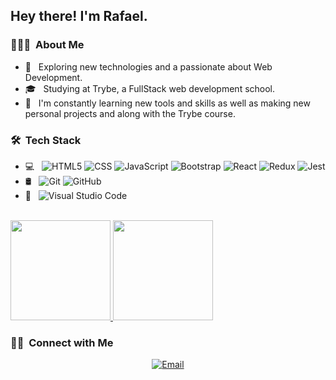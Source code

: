 <h2> Hey there! I'm Rafael.</h2>

<h3> 👨🏻‍💻 &nbsp;About Me </h3>

- 🔭 &nbsp; Exploring new technologies and a passionate about Web Development.
- 🎓 &nbsp; Studying at Trybe, a FullStack web development school.
- 🌱 &nbsp; I'm constantly learning new tools and skills as well as making new personal projects and along with the Trybe course.

<h3> 🛠 &nbsp;Tech Stack</h3>

- 💻 &nbsp;
  ![HTML5](https://img.shields.io/badge/-HTML5-333333?style=flat&logo=HTML5)
  ![CSS](https://img.shields.io/badge/-CSS-333333?style=flat&logo=CSS3&logoColor=1572B6)
  ![JavaScript](https://img.shields.io/badge/-JavaScript-333333?style=flat&logo=javascript)
  ![Bootstrap](https://img.shields.io/badge/-Bootstrap-333333?style=flat&logo=bootstrap&logoColor=563D7C)
  ![React](https://img.shields.io/badge/-React-333333?style=flat&logo=react)
  ![Redux](https://img.shields.io/badge/-Redux-333333?style=flat&logo=redux&logoColor=764ABC)
  ![Jest](https://img.shields.io/badge/-Jest-333333?style=flat&logo=jest&logoColor=99424F)
- 🛢 &nbsp;
  ![Git](https://img.shields.io/badge/-Git-333333?style=flat&logo=git)
  ![GitHub](https://img.shields.io/badge/-GitHub-333333?style=flat&logo=github)
- 🔧 &nbsp;
  ![Visual Studio Code](https://img.shields.io/badge/-Visual%20Studio%20Code-333333?style=flat&logo=visual-studio-code&logoColor=007ACC)

<br/>

<a href="https://github.com/RafaelCunhaS">
  <img height="160em" src="https://github-readme-stats.vercel.app/api?username=RafaelCunhaS&theme=dracula&show_icons=true&layout=compact" />
  <img height="160em" src="https://github-readme-stats.vercel.app/api/top-langs/?username=RafaelCunhaS&theme=dracula&layout=compact" />
</a>

<br/>

<h3> 🤝🏻 &nbsp;Connect with Me </h3>

<p align="center">
<a href="mailto:rafaelcs_94@hotmail.com"><img alt="Email" src="https://img.shields.io/badge/Email-rafaelcs_94@hotmail.com-blue?style=flat-square&logo=hotmail"></a>
</p>
